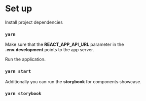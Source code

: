 # Set up

Install project dependencies

### `yarn`

Make sure that the **REACT_APP_API_URL** parameter in the **.env.development** points to the app server.

Run the application.

### `yarn start`

Additionally you can run the **storybook** for components showcase.

### `yarn storybook`
